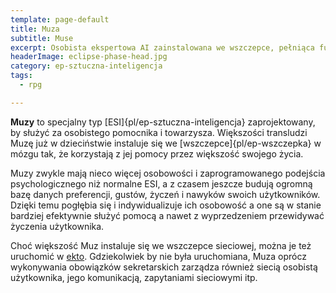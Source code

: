 ```yaml
---
template: page-default
title: Muza
subtitle: Muse
excerpt: Osobista ekspertowa AI zainstalowana we wszczepce, pełniąca funkcje sekretarskie
headerImage: eclipse-phase-head.jpg
category: ep-sztuczna-inteligencja
tags:
  - rpg

---
```

**Muzy** to specjalny typ [ESI]{pl/ep-sztuczna-inteligencja} zaprojektowany, by służyć za osobistego pomocnika i towarzysza. Większości transludzi Muzę już w dzieciństwie instaluje się we [wszczepce]{pl/ep-wszczepka} w mózgu tak, że korzystają z jej pomocy przez większość swojego życia.

Muzy zwykle mają nieco więcej osobowości i zaprogramowanego podejścia psychologicznego niż normalne ESI, a z czasem jeszcze budują ogromną bazę danych preferencji, gustów, życzeń i nawyków swoich użytkowników. Dzięki temu pogłębia się i indywidualizuje ich osobowość a one są w stanie bardziej efektywnie służyć pomocą a nawet z wyprzedzeniem przewidywać życzenia użytkownika.

Choć większość Muz instaluje się we wszczepce sieciowej, można je też uruchomić w [ekto](#). Gdziekolwiek by nie była uruchomiana, Muza oprócz wykonywania obowiązków sekretarskich zarządza również siecią osobistą użytkownika, jego komunikacją, zapytaniami sieciowymi itp.
